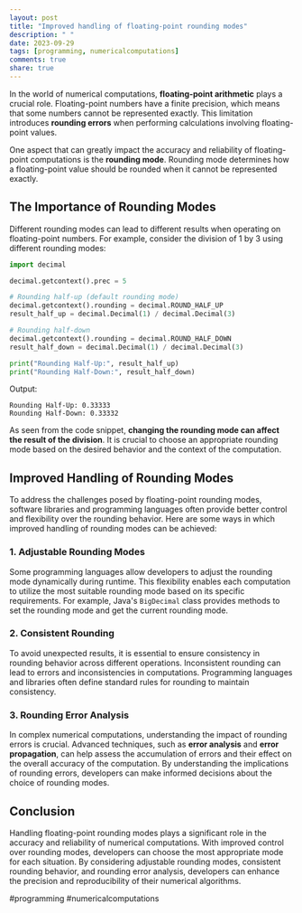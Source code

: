 ```yaml
---
layout: post
title: "Improved handling of floating-point rounding modes"
description: " "
date: 2023-09-29
tags: [programming, numericalcomputations]
comments: true
share: true
---
```


In the world of numerical computations, **floating-point arithmetic** plays a crucial role. Floating-point numbers have a finite precision, which means that some numbers cannot be represented exactly. This limitation introduces **rounding errors** when performing calculations involving floating-point values.

One aspect that can greatly impact the accuracy and reliability of floating-point computations is the **rounding mode**. Rounding mode determines how a floating-point value should be rounded when it cannot be represented exactly.

## The Importance of Rounding Modes

Different rounding modes can lead to different results when operating on floating-point numbers. For example, consider the division of 1 by 3 using different rounding modes:

```python
import decimal

decimal.getcontext().prec = 5

# Rounding half-up (default rounding mode)
decimal.getcontext().rounding = decimal.ROUND_HALF_UP
result_half_up = decimal.Decimal(1) / decimal.Decimal(3)

# Rounding half-down
decimal.getcontext().rounding = decimal.ROUND_HALF_DOWN
result_half_down = decimal.Decimal(1) / decimal.Decimal(3)

print("Rounding Half-Up:", result_half_up)
print("Rounding Half-Down:", result_half_down)
```

Output:
```
Rounding Half-Up: 0.33333
Rounding Half-Down: 0.33332
```

As seen from the code snippet, **changing the rounding mode can affect the result of the division**. It is crucial to choose an appropriate rounding mode based on the desired behavior and the context of the computation.

## Improved Handling of Rounding Modes

To address the challenges posed by floating-point rounding modes, software libraries and programming languages often provide better control and flexibility over the rounding behavior. Here are some ways in which improved handling of rounding modes can be achieved:

### 1. Adjustable Rounding Modes

Some programming languages allow developers to adjust the rounding mode dynamically during runtime. This flexibility enables each computation to utilize the most suitable rounding mode based on its specific requirements. For example, Java's `BigDecimal` class provides methods to set the rounding mode and get the current rounding mode.

### 2. Consistent Rounding

To avoid unexpected results, it is essential to ensure consistency in rounding behavior across different operations. Inconsistent rounding can lead to errors and inconsistencies in computations. Programming languages and libraries often define standard rules for rounding to maintain consistency.

### 3. Rounding Error Analysis

In complex numerical computations, understanding the impact of rounding errors is crucial. Advanced techniques, such as **error analysis** and **error propagation**, can help assess the accumulation of errors and their effect on the overall accuracy of the computation. By understanding the implications of rounding errors, developers can make informed decisions about the choice of rounding modes.

## Conclusion

Handling floating-point rounding modes plays a significant role in the accuracy and reliability of numerical computations. With improved control over rounding modes, developers can choose the most appropriate mode for each situation. By considering adjustable rounding modes, consistent rounding behavior, and rounding error analysis, developers can enhance the precision and reproducibility of their numerical algorithms.

#programming #numericalcomputations
